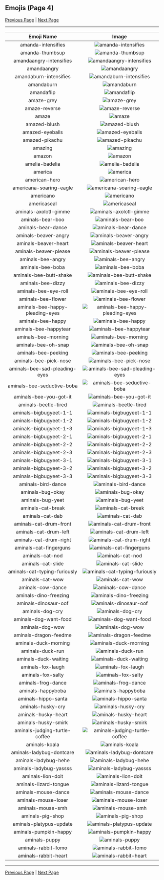 
## Emojis (Page 4)

[Previous Page](/docs/hc/page-a-0003.md)
  | [Next Page](/docs/hc/page-a-0005.md)

<hr />

|Emoji Name|Image|
| :-: | :-: |
|amanda-intensifies| ![amanda-intensifies](/emojis/hc/amanda-intensifies.gif)|
|amanda-thumbsup| ![amanda-thumbsup](/emojis/hc/amanda-thumbsup.gif)|
|amandaangry-intensifies| ![amandaangry-intensifies](/emojis/hc/amandaangry-intensifies.gif)|
|amandaangry| ![amandaangry](/emojis/hc/amandaangry.gif)|
|amandaburn-intensifies| ![amandaburn-intensifies](/emojis/hc/amandaburn-intensifies.gif)|
|amandaburn| ![amandaburn](/emojis/hc/amandaburn.gif)|
|amandaflip| ![amandaflip](/emojis/hc/amandaflip.gif)|
|amaze-grey| ![amaze-grey](/emojis/hc/amaze-grey.gif)|
|amaze-reverse| ![amaze-reverse](/emojis/hc/amaze-reverse.gif)|
|amaze| ![amaze](/emojis/hc/amaze.gif)|
|amazed-blush| ![amazed-blush](/emojis/hc/amazed-blush.png)|
|amazed-eyeballs| ![amazed-eyeballs](/emojis/hc/amazed-eyeballs.png)|
|amazed-pikachu| ![amazed-pikachu](/emojis/hc/amazed-pikachu.gif)|
|amazing| ![amazing](/emojis/hc/amazing.png)|
|amazon| ![amazon](/emojis/hc/amazon.png)|
|amelia-badelia| ![amelia-badelia](/emojis/hc/amelia-badelia.png)|
|america| ![america](/emojis/hc/america.png)|
|american-hero| ![american-hero](/emojis/hc/american-hero.jpg)|
|americana-soaring-eagle| ![americana-soaring-eagle](/emojis/hc/americana-soaring-eagle.jpg)|
|americano| ![americano](/emojis/hc/americano.png)|
|americaseal| ![americaseal](/emojis/hc/americaseal.png)|
|aminals-axolotl-gimme| ![aminals-axolotl-gimme](/emojis/hc/aminals-axolotl-gimme.gif)|
|aminals-bear-boo| ![aminals-bear-boo](/emojis/hc/aminals-bear-boo.png)|
|aminals-bear-dance| ![aminals-bear-dance](/emojis/hc/aminals-bear-dance.gif)|
|aminals-beaver-angry| ![aminals-beaver-angry](/emojis/hc/aminals-beaver-angry.gif)|
|aminals-beaver-heart| ![aminals-beaver-heart](/emojis/hc/aminals-beaver-heart.gif)|
|aminals-beaver-please| ![aminals-beaver-please](/emojis/hc/aminals-beaver-please.gif)|
|aminals-bee-angry| ![aminals-bee-angry](/emojis/hc/aminals-bee-angry.gif)|
|aminals-bee-boba| ![aminals-bee-boba](/emojis/hc/aminals-bee-boba.gif)|
|aminals-bee-butt-shake| ![aminals-bee-butt-shake](/emojis/hc/aminals-bee-butt-shake.gif)|
|aminals-bee-dizzy| ![aminals-bee-dizzy](/emojis/hc/aminals-bee-dizzy.gif)|
|aminals-bee-eye-roll| ![aminals-bee-eye-roll](/emojis/hc/aminals-bee-eye-roll.gif)|
|aminals-bee-flower| ![aminals-bee-flower](/emojis/hc/aminals-bee-flower.gif)|
|aminals-bee-happy-pleading-eyes| ![aminals-bee-happy-pleading-eyes](/emojis/hc/aminals-bee-happy-pleading-eyes.gif)|
|aminals-bee-happy| ![aminals-bee-happy](/emojis/hc/aminals-bee-happy.gif)|
|aminals-bee-happytear| ![aminals-bee-happytear](/emojis/hc/aminals-bee-happytear.gif)|
|aminals-bee-morning| ![aminals-bee-morning](/emojis/hc/aminals-bee-morning.gif)|
|aminals-bee-oh-snap| ![aminals-bee-oh-snap](/emojis/hc/aminals-bee-oh-snap.gif)|
|aminals-bee-peeking| ![aminals-bee-peeking](/emojis/hc/aminals-bee-peeking.gif)|
|aminals-bee-pick-nose| ![aminals-bee-pick-nose](/emojis/hc/aminals-bee-pick-nose.gif)|
|aminals-bee-sad-pleading-eyes| ![aminals-bee-sad-pleading-eyes](/emojis/hc/aminals-bee-sad-pleading-eyes.gif)|
|aminals-bee-seductive-boba| ![aminals-bee-seductive-boba](/emojis/hc/aminals-bee-seductive-boba.gif)|
|aminals-bee-you-got-it| ![aminals-bee-you-got-it](/emojis/hc/aminals-bee-you-got-it.gif)|
|aminals-beetle-tired| ![aminals-beetle-tired](/emojis/hc/aminals-beetle-tired.gif)|
|aminals-bigbugyeet-1-1| ![aminals-bigbugyeet-1-1](/emojis/hc/aminals-bigbugyeet-1-1.gif)|
|aminals-bigbugyeet-1-2| ![aminals-bigbugyeet-1-2](/emojis/hc/aminals-bigbugyeet-1-2.gif)|
|aminals-bigbugyeet-1-3| ![aminals-bigbugyeet-1-3](/emojis/hc/aminals-bigbugyeet-1-3.gif)|
|aminals-bigbugyeet-2-1| ![aminals-bigbugyeet-2-1](/emojis/hc/aminals-bigbugyeet-2-1.gif)|
|aminals-bigbugyeet-2-2| ![aminals-bigbugyeet-2-2](/emojis/hc/aminals-bigbugyeet-2-2.gif)|
|aminals-bigbugyeet-2-3| ![aminals-bigbugyeet-2-3](/emojis/hc/aminals-bigbugyeet-2-3.gif)|
|aminals-bigbugyeet-3-1| ![aminals-bigbugyeet-3-1](/emojis/hc/aminals-bigbugyeet-3-1.gif)|
|aminals-bigbugyeet-3-2| ![aminals-bigbugyeet-3-2](/emojis/hc/aminals-bigbugyeet-3-2.gif)|
|aminals-bigbugyeet-3-3| ![aminals-bigbugyeet-3-3](/emojis/hc/aminals-bigbugyeet-3-3.gif)|
|aminals-bird-dance| ![aminals-bird-dance](/emojis/hc/aminals-bird-dance.gif)|
|aminals-bug-okay| ![aminals-bug-okay](/emojis/hc/aminals-bug-okay.gif)|
|aminals-bug-yeet| ![aminals-bug-yeet](/emojis/hc/aminals-bug-yeet.gif)|
|aminals-cat-break| ![aminals-cat-break](/emojis/hc/aminals-cat-break.gif)|
|aminals-cat-dab| ![aminals-cat-dab](/emojis/hc/aminals-cat-dab.gif)|
|aminals-cat-drum-front| ![aminals-cat-drum-front](/emojis/hc/aminals-cat-drum-front.gif)|
|aminals-cat-drum-left| ![aminals-cat-drum-left](/emojis/hc/aminals-cat-drum-left.gif)|
|aminals-cat-drum-right| ![aminals-cat-drum-right](/emojis/hc/aminals-cat-drum-right.gif)|
|aminals-cat-fingerguns| ![aminals-cat-fingerguns](/emojis/hc/aminals-cat-fingerguns.gif)|
|aminals-cat-nod| ![aminals-cat-nod](/emojis/hc/aminals-cat-nod.gif)|
|aminals-cat-slide| ![aminals-cat-slide](/emojis/hc/aminals-cat-slide.gif)|
|aminals-cat-typing-furiously| ![aminals-cat-typing-furiously](/emojis/hc/aminals-cat-typing-furiously.gif)|
|aminals-cat-wow| ![aminals-cat-wow](/emojis/hc/aminals-cat-wow.gif)|
|aminals-cow-dance| ![aminals-cow-dance](/emojis/hc/aminals-cow-dance.gif)|
|aminals-dino-freezing| ![aminals-dino-freezing](/emojis/hc/aminals-dino-freezing.gif)|
|aminals-dinosaur-oof| ![aminals-dinosaur-oof](/emojis/hc/aminals-dinosaur-oof.gif)|
|aminals-dog-cry| ![aminals-dog-cry](/emojis/hc/aminals-dog-cry.gif)|
|aminals-dog-want-food| ![aminals-dog-want-food](/emojis/hc/aminals-dog-want-food.gif)|
|aminals-dog-wow| ![aminals-dog-wow](/emojis/hc/aminals-dog-wow.gif)|
|aminals-dragon-feedme| ![aminals-dragon-feedme](/emojis/hc/aminals-dragon-feedme.gif)|
|aminals-duck-morning| ![aminals-duck-morning](/emojis/hc/aminals-duck-morning.gif)|
|aminals-duck-run| ![aminals-duck-run](/emojis/hc/aminals-duck-run.gif)|
|aminals-duck-waiting| ![aminals-duck-waiting](/emojis/hc/aminals-duck-waiting.gif)|
|aminals-fox-laugh| ![aminals-fox-laugh](/emojis/hc/aminals-fox-laugh.gif)|
|aminals-fox-salty| ![aminals-fox-salty](/emojis/hc/aminals-fox-salty.gif)|
|aminals-frog-dance| ![aminals-frog-dance](/emojis/hc/aminals-frog-dance.gif)|
|aminals-happyboba| ![aminals-happyboba](/emojis/hc/aminals-happyboba.gif)|
|aminals-hippo-santa| ![aminals-hippo-santa](/emojis/hc/aminals-hippo-santa.gif)|
|aminals-husky-cry| ![aminals-husky-cry](/emojis/hc/aminals-husky-cry.gif)|
|aminals-husky-heart| ![aminals-husky-heart](/emojis/hc/aminals-husky-heart.gif)|
|aminals-husky-smirk| ![aminals-husky-smirk](/emojis/hc/aminals-husky-smirk.gif)|
|aminals-judging-turtle-coffee| ![aminals-judging-turtle-coffee](/emojis/hc/aminals-judging-turtle-coffee.gif)|
|aminals-koala| ![aminals-koala](/emojis/hc/aminals-koala.png)|
|aminals-ladybug-dontcare| ![aminals-ladybug-dontcare](/emojis/hc/aminals-ladybug-dontcare.gif)|
|aminals-ladybug-hehe| ![aminals-ladybug-hehe](/emojis/hc/aminals-ladybug-hehe.gif)|
|aminals-ladybug-yassss| ![aminals-ladybug-yassss](/emojis/hc/aminals-ladybug-yassss.gif)|
|aminals-lion-doit| ![aminals-lion-doit](/emojis/hc/aminals-lion-doit.gif)|
|aminals-lizard-tongue| ![aminals-lizard-tongue](/emojis/hc/aminals-lizard-tongue.gif)|
|aminals-mouse-dance| ![aminals-mouse-dance](/emojis/hc/aminals-mouse-dance.gif)|
|aminals-mouse-loser| ![aminals-mouse-loser](/emojis/hc/aminals-mouse-loser.gif)|
|aminals-mouse-smh| ![aminals-mouse-smh](/emojis/hc/aminals-mouse-smh.gif)|
|aminals-pig-shop| ![aminals-pig-shop](/emojis/hc/aminals-pig-shop.png)|
|aminals-platypus-update| ![aminals-platypus-update](/emojis/hc/aminals-platypus-update.gif)|
|aminals-pumpkin-happy| ![aminals-pumpkin-happy](/emojis/hc/aminals-pumpkin-happy.gif)|
|aminals-puppy| ![aminals-puppy](/emojis/hc/aminals-puppy.gif)|
|aminals-rabbit-fomo| ![aminals-rabbit-fomo](/emojis/hc/aminals-rabbit-fomo.gif)|
|aminals-rabbit-heart| ![aminals-rabbit-heart](/emojis/hc/aminals-rabbit-heart.gif)|

<hr/>

[Previous Page](/docs/hc/page-a-0003.md)
  | [Next Page](/docs/hc/page-a-0005.md)